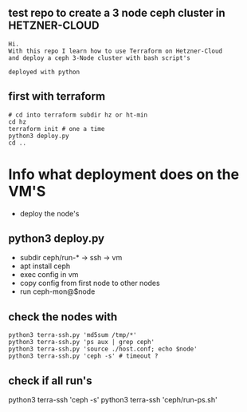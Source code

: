 
## test repo to create a 3 node ceph cluster in HETZNER-CLOUD
```
Hi.
With this repo I learn how to use Terraform on Hetzner-Cloud
and deploy a ceph 3-Node cluster with bash script's

deployed with python 
```

## first with terraform
```
# cd into terraform subdir hz or ht-min
cd hz
terraform init # one a time
python3 deploy.py
cd ..
```


# Info what deployment does on the VM'S
- deploy the node's 

## python3 deploy.py
- subdir ceph/run-* -> ssh -> vm
- apt install ceph 
- exec config in vm
- copy config from first node to other nodes
- run ceph-mon@$node

## check the nodes with
```
python3 terra-ssh.py 'md5sum /tmp/*'
python3 terra-ssh.py 'ps aux | grep ceph'
python3 terra-ssh.py 'source ./host.conf; echo $node'
python3 terra-ssh.py 'ceph -s' # timeout ?
```

## check if all run's
python3 terra-ssh 'ceph -s'
python3 terra-ssh 'ceph/run-ps.sh'
